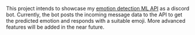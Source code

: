 This project intends to showcase my 
[emotion detection ML API](https://github.com/caspinprince/emotion-detection) 
as a discord bot. Currently, the bot posts the incoming message data to the API 
to get the predicted emotion and responds with a suitable emoji. More advanced features
will be added in the near future.